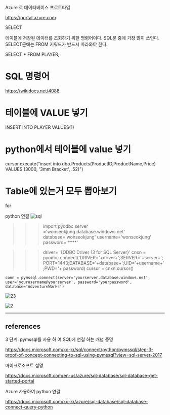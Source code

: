 Azure 로 데이터베이스 프로토타입 

https://portal.azure.com


SELECT

테이블에 저장된 데이터를 조회하기 위한 명령어이다.
SQL문 중에 가장 많이 쓰인다.
SELECT문에는 FROM 키워드가 반드시 따라와야 한다.


SELECT * FROM PLAYER;


# SQL 명령어

https://wikidocs.net/4088

# 테이블에 VALUE 넣기

INSERT INTO PLAYER VALUES(1)


# python에서 테이블에 value 넣기

 cursor.execute("insert into dbo.Products(ProductID,ProductName,Price) VALUES (3000, '3mm Bracket', .52)")
 
 
# Table에 있는거 모두 뽑아보기 
for 



python 연결
![sql](https://user-images.githubusercontent.com/11300712/40904365-816b1866-6815-11e8-92f1-c27c75dd929d.JPG)

>>> import pyodbc
>>> server ='wonseokjung.database.windows.net'
>>> database='wonseokjung'
>>> username='wonseokjung'
>>> password='****'

>>> driver= '{ODBC Driver 13 for SQL Server}'
>>> cnxn = pyodbc.connect('DRIVER='+driver+';SERVER='+server+';PORT=1443;DATABASE='+database+';UID='+username+';PWD='+ password)
>>> cursor = cnxn.cursor()

`conn = pymssql.connect(server='yourserver.database.windows.net', user='yourusername@yourserver', password='yourpassword', database='AdventureWorks')`


![23](https://user-images.githubusercontent.com/11300712/40948142-93b895c0-68a1-11e8-9822-cda7ed41351b.JPG)



![2](https://user-images.githubusercontent.com/11300712/40948143-93e20982-68a1-11e8-9b2f-19e201825053.JPG)




---

## references


3 단계: pymssql를 사용 하 여 SQL에 연결 하는 개념 증명

https://docs.microsoft.com/ko-kr/sql/connect/python/pymssql/step-3-proof-of-concept-connecting-to-sql-using-pymssql?view=sql-server-2017


마이크로소프트 설명 

https://docs.microsoft.com/en-us/azure/sql-database/sql-database-get-started-portal


Azure 사용하여 python 연결

https://docs.microsoft.com/ko-kr/azure/sql-database/sql-database-connect-query-python

